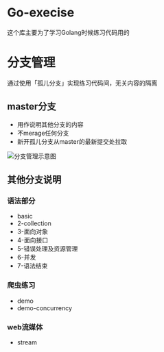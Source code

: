 # Go-execise

这个库主要为了学习Golang时候练习代码用的

# 分支管理
通过使用「孤儿分支」实现练习代码间，无关内容的隔离

## master分支
- 用作说明其他分支的内容
- 不merage任何分支
- 新开孤儿分支从master的最新提交处拉取

![分支管理示意图](http://img.daker.wang/wiki/1533178241862.png)

## 其他分支说明
### 语法部分
- basic
- 2-collection
- 3-面向对象
- 4-面向接口
- 5-错误处理及资源管理
- 6-并发
- 7-语法结束
### 爬虫练习
- demo
- demo-concurrency
### web流媒体
- stream
